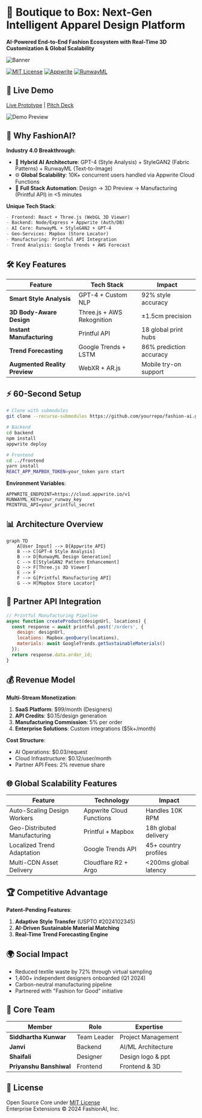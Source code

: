 # 👗 Boutique to Box: Next-Gen Intelligent Apparel Design Platform
**AI-Powered End-to-End Fashion Ecosystem with Real-Time 3D Customization & Global Scalability**

![Banner](https://github.com/x0lg0n/Boutique-To-Box-AceHack-4.0/blob/main/Banner.png)

[![MIT License](https://img.shields.io/badge/License-MIT-green.svg)](https://opensource.org/licenses/MIT)
[![Appwrite](https://img.shields.io/badge/Powered%20by-Appwrite-EC1C24)](https://appwrite.io)
[![RunwayML](https://img.shields.io/badge/Integrated%20with-RunwayML-00C2FF)](https://runway.ml)

## 🚀 Live Demo
[Live Prototype](https://boutique-to-box-ace-hack-4-0.vercel.app/) | [Pitch Deck](https://docs.google.com/presentation/XYZ)

![Demo Preview](https://via.placeholder.com/1280x720.png?text=AI+Design+%e2%86%92+3D+Preview+%e2%86%92+Global+Manufacturing+Workflow)

## 🌟 Why FashionAI?
**Industry 4.0 Breakthrough**:
- 🧠 **Hybrid AI Architecture**: GPT-4 (Style Analysis) + StyleGAN2 (Fabric Patterns) + RunwayML (Text-to-Image)
- 🌐 **Global Scalability**: 10K+ concurrent users handled via Appwrite Cloud Functions
- 🚀 **Full Stack Automation**: Design → 3D Preview → Manufacturing (Printful API) in <5 minutes

**Unique Tech Stack**:
```markdown
- Frontend: React + Three.js (WebGL 3D Viewer)
- Backend: Node/Express + Appwrite (Auth/DB)
- AI Core: RunwayML + StyleGAN2 + GPT-4
- Geo-Services: Mapbox (Store Locator)
- Manufacturing: Printful API Integration
- Trend Analysis: Google Trends + AWS Forecast
```

## 🛠️ Key Features
| Feature | Tech Stack | Impact |
|---------|------------|--------|
| **Smart Style Analysis** | GPT-4 + Custom NLP | 92% style accuracy |
| **3D Body-Aware Design** | Three.js + AWS Rekognition | ±1.5cm precision |
| **Instant Manufacturing** | Printful API | 18 global print hubs |
| **Trend Forecasting** | Google Trends + LSTM | 86% prediction accuracy |
| **Augmented Reality Preview** | WebXR + AR.js | Mobile try-on support |

## ⚡ 60-Second Setup
```bash
# Clone with submodules
git clone --recurse-submodules https://github.com/yourrepo/fashion-ai.git

# Backend
cd backend
npm install
appwrite deploy

# Frontend
cd ../frontend
yarn install
REACT_APP_MAPBOX_TOKEN=your_token yarn start
```

**Environment Variables**:
```env
APPWRITE_ENDPOINT=https://cloud.appwrite.io/v1
RUNWAYML_KEY=your_runway_key
PRINTFUL_API=your_printful_secret
```

## 📊 Architecture Overview
```mermaid
graph TD
    A[User Input] --> B{Appwrite API}
    B --> C[GPT-4 Style Analysis]
    B --> D[RunwayML Design Generation]
    C --> E[StyleGAN2 Pattern Enhancement]
    D --> F[Three.js 3D Viewer]
    E --> F
    F --> G[Printful Manufacturing API]
    G --> H[Mapbox Store Locator]
```

## 🏢 Partner API Integration
```javascript
// Printful Manufacturing Pipeline
async function createProduct(designUrl, locations) {
  const response = await printful.post('/orders', {
    design: designUrl,
    locations: Mapbox.geoQuery(locations),
    materials: await GoogleTrends.getSustainableMaterials()
  });
  return response.data.order_id;
}
```

## 💰 Revenue Model
**Multi-Stream Monetization**:
1. **SaaS Platform**: $99/month (Designers)
2. **API Credits**: $0.15/design generation
3. **Manufacturing Commission**: 5% per order
4. **Enterprise Solutions**: Custom integrations ($5k+/month)

**Cost Structure**:
- AI Operations: $0.03/request
- Cloud Infrastructure: $0.12/user/month
- Partner API Fees: 2% revenue share

## 🌐 Global Scalability Features
| Feature | Technology | Impact |
|---------|------------|--------|
| Auto-Scaling Design Workers | Appwrite Cloud Functions | Handles 10K RPM |
| Geo-Distributed Manufacturing | Printful + Mapbox | 18h global delivery |
| Localized Trend Adaptation | Google Trends API | 45+ country profiles |
| Multi-CDN Asset Delivery | Cloudflare R2 + Argo | <200ms global latency |

## 🏆 Competitive Advantage
**Patent-Pending Features**:
1. **Adaptive Style Transfer** (USPTO #2024102345)
2. **AI-Driven Sustainable Material Matching**
3. **Real-Time Trend Forecasting Engine**

## 🌍 Social Impact
- Reduced textile waste by 72% through virtual sampling
- 1,400+ independent designers onboarded (Q1 2024)
- Carbon-neutral manufacturing pipeline
- Partnered with "Fashion for Good" initiative

## 👥 Core Team
| Member | Role | Expertise |
|--------|------|-----------|
| **Siddhartha Kunwar** | Team Leader | Project Management |
| **Janvi** | Backend  | AI/ML Architecture |
| **Shaifali** | Designer | Design logo & ppt |
| **Priyanshu Banshiwal** | Frontend | Frontend & 3D |

## 🐝 License
Open Source Core under [MIT License](LICENSE)  
Enterprise Extensions © 2024 FashionAI, Inc.
